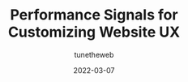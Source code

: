 ---
author: tunetheweb
date: 2022-03-07
draft: true
publisher: smashingmag
tags:
  - performance
  - user-experience
  - web-vitals
target_url: https://www.smashingmagazine.com/2022/03/signals-customizing-website-user-experience/
title: Performance Signals for Customizing Website UX
---
